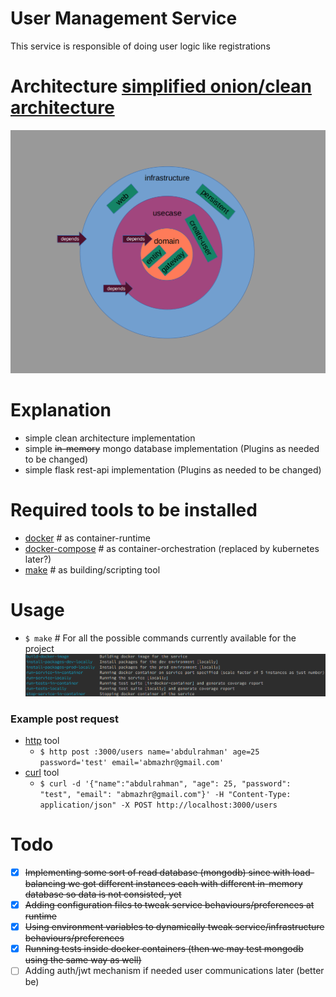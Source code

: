 # User Management Service

This service is responsible of doing user logic like registrations

# Architecture [simplified onion/clean architecture](https://blog.cleancoder.com/uncle-bob/2012/08/13/the-clean-architecture.html)

![users_management_service_architecture](users_management_service_architecture.png)

# Explanation

- simple clean architecture implementation
- simple ~~in-memory~~ mongo database implementation (Plugins as needed to be changed)
- simple flask rest-api implementation (Plugins as needed to be changed)

# Required tools to be installed
- [docker](https://www.docker.com/)                    # as container-runtime
- [docker-compose](https://docs.docker.com/compose/)   # as container-orchestration (replaced by kubernetes later?)
- [make](https://www.gnu.org/software/make/)           # as building/scripting tool

# Usage

- `$ make` # For all the possible commands currently available for the project
  ![current_make_list](current_make_list.png)

### Example post request

- [http](https://httpie.org/) tool
  - `$ http post :3000/users name='abdulrahman' age=25 password='test' email='abmazhr@gmail.com'`
- [curl](https://curl.haxx.se) tool
  - `$ curl -d '{"name":"abdulrahman", "age": 25, "password": "test", "email": "abmazhr@gmail.com"}' -H "Content-Type: application/json" -X POST http://localhost:3000/users`

# Todo

- [x] ~~Implementing some sort of read database (mongodb) since with load-balancing we got different instances each with different in-memory database so data is not consisted, yet~~
- [x] ~~Adding configuration files to tweak service behaviours/preferences at runtime~~
- [x] ~~Using environment variables to dynamically tweak service/infrastructure behaviours/preferences~~
- [x] ~~Running tests inside docker containers (then we may test mongodb using the same way as well)~~
- [ ] Adding auth/jwt mechanism if needed user communications later (better be)

